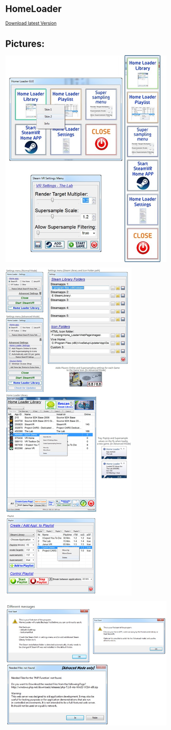# HomeLoader
[Download latest Version](https://github.com/CogentHub/HomeLoader/releases/)

# Pictures:

![logo](preview/MainMenu_3.jpg) 

![logo](preview/HomeLoader_pics_1.jpg) 

![logo](preview/HomeLoader_messages_1.jpg) 








